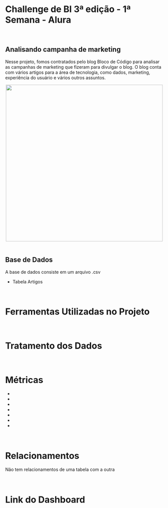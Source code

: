 **<h1>Challenge de BI 3ª edição - 1ª Semana - Alura</h1>**
<br>
<h2>Analisando campanha de marketing</h2>

<p>Nesse projeto, fomos contratados pelo blog Bloco de Código para analisar as campanhas de marketing que fizeram para divulgar o blog. O blog conta com vários artigos para a área de tecnologia, como dados, marketing, experiência do usuário e vários outros assuntos.</p>

<div align="center">
<img src="https://i.imgur.com/EHBYy9m.png" width="500px" />
</div>

<br>
<h2>Base de Dados</h2>
<p>A base de dados consiste em um arquivo .csv</p>

<ul>
<li>Tabela Artigos
</ul>

<br>

<h1>Ferramentas Utilizadas no Projeto</h1>


<br>

<h1>Tratamento dos Dados</h1>


<br>

<h1>Métricas</h1>
<ul>
<li>
<li>
<li>
<li>
<li>
<li>
<li>
</ul>

<br>

<h1>Relacionamentos</h1>

<p>Não tem relacionamentos de uma tabela com a outra</p>

<br>

<h1>Link do Dashboard</h1>

